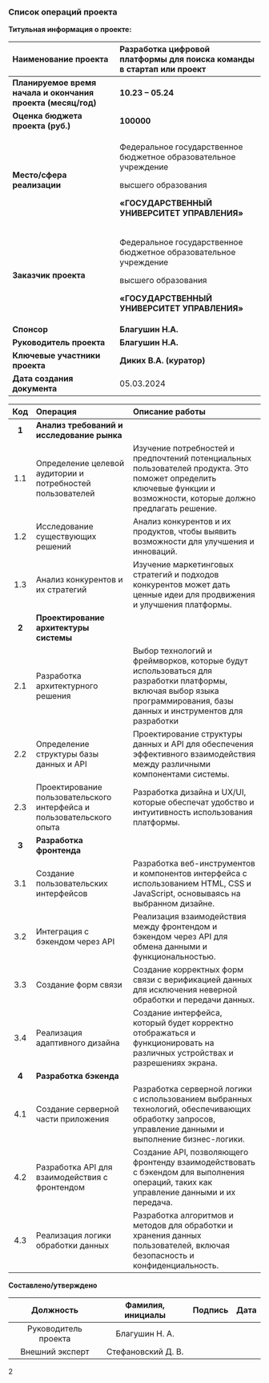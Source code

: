 ### ﻿Список операций проекта

**Титульная информация о проекте:**

|**Наименование проекта**|**Разработка цифровой платформы для поиска команды в стартап или проект**|
| :- | :- |
|**Планируемое время начала и окончания проекта (месяц/год)**|**10.23 – 05.24**|
|**Оценка бюджета проекта (руб.)**|**100000**|
|**Место/сфера реализации**|<p>Федеральное государственное бюджетное образовательное учреждение</p><p>высшего образования</p><p>**«ГОСУДАРСТВЕННЫЙ УНИВЕРСИТЕТ УПРАВЛЕНИЯ»**</p>|
|**Заказчик проекта**|<p>Федеральное государственное бюджетное образовательное учреждение</p><p>высшего образования</p><p>**«ГОСУДАРСТВЕННЫЙ УНИВЕРСИТЕТ УПРАВЛЕНИЯ»**</p>|
|**Спонсор**|**Благушин Н.А.**|
|**Руководитель проекта**|**Благушин Н.А.**|
|**Ключевые участники проекта**|**Диких В.А. (куратор)**|
|**Дата создания документа**|05\.03.2024|

|**Код**|**Операция**|**Описание работы**|
| :-: | :- | :- |
|**1**|**Анализ требований и исследование рынка**||
|1\.1|Определение целевой аудитории и потребностей пользователей|Изучение потребностей и предпочтений потенциальных пользователей продукта. Это поможет определить ключевые функции и возможности, которые должно предлагать решение.|
|1\.2|Исследование существующих решений|Анализ конкурентов и их продуктов, чтобы выявить возможности для улучшения и инноваций.|
|1\.3|Анализ конкурентов и их стратегий|Изучение маркетинговых стратегий и подходов конкурентов может дать ценные идеи для продвижения и улучшения платформы.|
|**2**|**Проектирование архитектуры системы**||
|2\.1|Разработка архитектурного решения|Выбор технологий и фреймворков, которые будут использоваться для разработки платформы, включая выбор языка программирования, базы данных и инструментов для разработки|
|2\.2|Определение структуры базы данных и API|Проектирование структуры данных и API для обеспечения эффективного взаимодействия между различными компонентами системы.|
|2\.3|Проектирование пользовательского интерфейса и пользовательского опыта|Разработка дизайна и UX/UI, которые обеспечат удобство и интуитивность использования платформы.|
|**3**|**Разработка фронтенда**||
|3\.1|Создание пользовательских интерфейсов|Разработка веб-инструментов и компонентов интерфейса с использованием HTML, CSS и JavaScript, основываясь на выбранном дизайне.|
|3\.2|Интеграция с бэкендом через API|Реализация взаимодействия между фронтендом и бэкендом через API для обмена данными и функциональностью.|
|3\.3|Создание форм связи|Создание корректных форм связи с верификацией данных для исключения неверной обработки и передачи данных.|
|3\.4|Реализация адаптивного дизайна|Создание интерфейса, который будет корректно отображаться и функционировать на различных устройствах и разрешениях экрана.|
|**4**|**Разработка бэкенда**||
|4\.1|Создание серверной части приложения|Разработка серверной логики с использованием выбранных технологий, обеспечивающих обработку запросов, управление данными и выполнение бизнес-логики.|
|4\.2|Разработка API для взаимодействия с фронтендом|Создание API, позволяющего фронтенду взаимодействовать с бэкендом для выполнения операций, таких как управление данными и их передача.|
|4\.3|Реализация логики обработки данных|Разработка алгоритмов и методов для обработки и хранения данных пользователей, включая безопасность и конфиденциальность.|

**Составлено/утверждено**


|**Должность**|**Фамилия, инициалы**|**Подпись**|**Дата**|
| :-: | :-: | :-: | :-: |
|Руководитель проекта|Благушин Н. А.|||
|Внешний эксперт|Стефановский Д. В.|||

2

